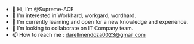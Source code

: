 - 👋 Hi, I’m @Supreme-ACE
- 👀 I’m interested in Workhard, workgard, wordhard.
- 🌱 I’m currently learning and open for a new knowledge and experience.
- 💞️ I’m looking to collaborate on IT Company team.
- 📫 How to reach me : darellmendoza0023@gmail.com

<!---
Supreme-ACE/Supreme-ACE is a ✨ special ✨ repository because its `README.md` (this file) appears on your GitHub profile.
You can click the Preview link to take a look at your changes.
--->
